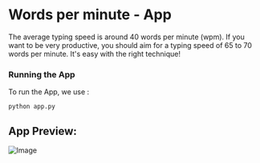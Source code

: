 # Words per minute - App
The average typing speed is around 40 words per minute (wpm). If you want to be very productive, you should aim for a typing speed of 65 to 70 words per minute. It's easy with the right technique!

### Running the App
To run the App, we use :
```
python app.py
```

## App Preview:
![Image](https://s10.gifyu.com/images/Animationf7c84b81234f2e62.gif)
